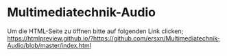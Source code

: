 # Multimediatechnik-Audio

Um die HTML-Seite zu öffnen bitte auf folgenden Link clicken;
https://htmlpreview.github.io/?https://github.com/ersxn/Multimediatechnik-Audio/blob/master/index.html
